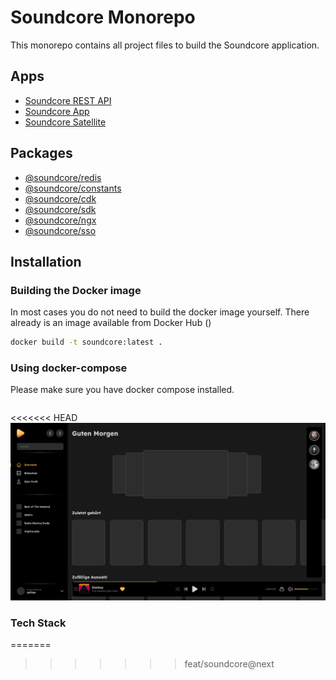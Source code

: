# Soundcore Monorepo

This monorepo contains all project files to build the Soundcore application.

## Apps
- [Soundcore REST API](/apps/api/README.md)
- [Soundcore App](/apps/app/README.md)
- [Soundcore Satellite](/apps/satellite/README.md)

## Packages
- [@soundcore/redis](/packages/redis/README.md)
- [@soundcore/constants](/packages/constants/README.md)
- [@soundcore/cdk](/packages/soundcore-cdk/README.md)
- [@soundcore/sdk](/packages/soundcore-sdk/README.md)
- [@soundcore/ngx](/packages/soundcore-ngx/README.md)
- [@soundcore/sso](/packages/soundcore-sso/README.md)

## Installation
### Building the Docker image
In most cases you do not need to build the docker image yourself. There already is an image
available from Docker Hub ()
```bash
docker build -t soundcore:latest .
```

### Using docker-compose
Please make sure you have docker compose installed.
```bash

```

<<<<<<< HEAD
![Soundcore Home Page](./concept_art/Front%20page.png)

### Tech Stack


=======
>>>>>>> feat/soundcore@next
